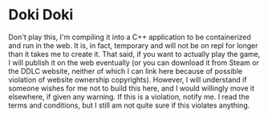 # Doki Doki
Don't play this, I'm compiling it into a C++ application 
to be containerized and run in the web. It is, in fact, 
temporary and will not be on repl for longer than it takes 
me to create it. That said, if you want to actually play the
game, I will publish it on the web eventually (or you can 
download it from Steam or the DDLC website, neither of which 
I can link here because of possible violation of website 
ownership copyrights). However, I will understand if someone 
wishes for me not to build this here, and I would willingly 
move it elsewhere, if given any warning. If this is a 
violation, notify me. I read the terms and conditions, but I 
still am not quite sure if this violates anything.